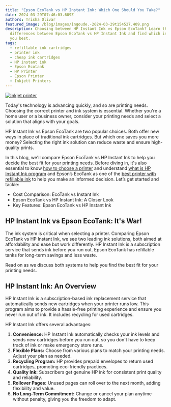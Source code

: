 ```yaml
---
title: "Epson EcoTank vs HP Instant Ink: Which One Should You Take?"
date: 2024-03-29T07:46:03.609Z
authors: Trisha Olivar
featured_image: /blog/images/ingoude.-2024-03-29t154527.409.png
description: Choosing between HP Instant Ink vs Epson EcoTank? Learn the
  differences between Epson EcoTank vs HP Instant Ink and find which ink suits
  you best.
tags:
  - refillable ink cartridges
  - printer ink
  - cheap ink cartridges
  - HP instant ink
  - Epson Ecotank
  - HP Printer
  - Epson Printer
  - Inkjett Printers
---
```

[![inkjet printer](/blog/images/ingoude.-2024-03-29t154527.409.png "Epson EcoTank vs HP Instant Ink")](/blog/images/ingoude.-2024-03-29t154527.409.png)

Today's technology is advancing quickly, and so are printing needs. Choosing the correct printer and ink system is essential. Whether you're a home user or a business owner, consider your printing needs and select a solution that aligns with your goals.

HP Instant Ink vs Epson EcoTank are two popular choices. Both offer new ways in place of traditional ink cartridges. But which one saves you more money? Selecting the right ink solution can reduce waste and ensure high-quality prints. 

In this blog, we'll compare Epson EcoTank vs HP Instant Ink to help you decide the best fit for your printing needs. Before diving in, it's also essential to know [how to choose a printer](https://www.compandsave.com/blog/posts/how-to-choose-a-printer-tips-on-selecting-the-best-one-for-you.html) and understand [what is HP Instant Ink program](https://www.compandsave.com/what-is-hp-instant-ink-program) and Epson’s EcoTank as one of the [best printer with refillable ink](https://www.compandsave.com/what-is-the-best-printer-with-refillable-ink) to help you make an informed decision. Let’s get started and tackle:

* Cost Comparison: EcoTank vs Instant Ink
* Epson EcoTank vs HP Instant Ink: A Closer Look
* Key Features: Epson EcoTank vs HP Instant Ink

## HP Instant Ink vs Epson EcoTank: It's War!

The ink system is critical when selecting a printer. Comparing Epson EcoTank vs HP Instant Ink, we see two leading ink solutions, both aimed at affordability and ease but work differently. HP Instant Ink is a subscription service that sends ink before you run out. Epson EcoTank has refillable tanks for long-term savings and less waste.

Read on as we discuss both systems to help you find the best fit for your printing needs.

## HP Instant Ink: An Overview

HP Instant Ink is a subscription-based ink replacement service that automatically sends new cartridges when your printer runs low. This program aims to provide a hassle-free printing experience and ensure you never run out of ink. It includes recycling for used cartridges.

HP Instant Ink offers several advantages:

1. **Convenience:** HP Instant Ink automatically checks your ink levels and sends new cartridges before you run out, so you don't have to keep track of ink or make emergency store runs.
2. **Flexible Plans:** Choose from various plans to match your printing needs. Adjust your plan as needed.
3. **Recycling Program:** HP provides prepaid envelopes to return used cartridges, promoting eco-friendly practices.
4. **Quality Ink:** Subscribers get genuine HP ink for consistent print quality and reliability.
5. **Rollover Pages:** Unused pages can roll over to the next month, adding flexibility and value.
6. **No Long-Term Commitment:** Change or cancel your plan anytime without penalty, giving you the freedom to adapt.
